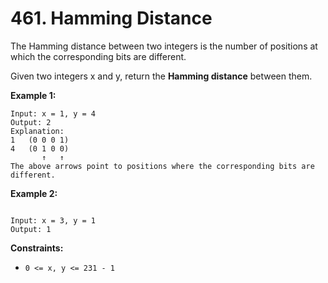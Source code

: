 # 461. Hamming Distance

The Hamming distance between two integers is the number of positions at which the corresponding bits are different.

Given two integers x and y, return the **Hamming distance** between them.

**Example 1:**
```
Input: x = 1, y = 4
Output: 2
Explanation:
1   (0 0 0 1)
4   (0 1 0 0)
       ↑   ↑
The above arrows point to positions where the corresponding bits are different.
```

**Example 2:**
```

Input: x = 3, y = 1
Output: 1
```

**Constraints:**

- `0 <= x, y <= 231 - 1`

 

